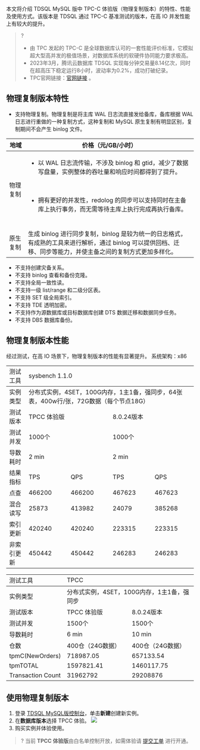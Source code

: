 本文将介绍 TDSQL MySQL 版中 TPC-C 体验版（物理复制版本）的特性、性能及使用方式。该版本是 TDSQL 通过 TPC-C 基准测试的版本，在高 IO 并发性能上有较大的提升。

>? 
>- 由 TPC 发起的 TPC-C 是全球数据库认可的一套性能评价标准，它模拟超大型高并发的极值场景，对数据库系统的软硬件协同能力要求极高。
>- 2023年3月，腾讯云数据库 TDSQL 实现每分钟交易量8.14亿次，同时在超高压下稳定运行8小时，波动率为0.2%，成功打破纪录。
>- TPC官网链接：[官网链接](https://www.tpc.org/tpcc/results/tpcc_results5.asp?print=false&orderby=tpm&sortby=desc) 。

## 物理复制版本特性
- 支持物理复制。物理复制是将主库 WAL 日志流直接发给备库，备库根据 WAL 日志进行重做的一种复制方式，这种复制和 MySQL 原生复制有明显区别，复制期间不会产生 binlog 文件。

 <table>
 <thread>
 <tr><th width=10%>地域</th><th>价格（元/GB/小时）</th></tr>
 </thread>
 <tbody>
 <tr>
 <td>物理复制</td><td><ul><li>以 WAL 日志流传输，不涉及 binlog 和 gtid，减少了数据写盘量，实例整体的吞吐量和响应时间都得到了提升。</li></ul><br><ul><li> 拥有更好的并发性，redolog 的同步可以支持同时在主备库上执行事务，而无需等待主库上执行完成再执行备库。</li></ul></br></td>
 </tr>
 <tr>
 <td>原生复制</td><td>生成 binlog 进行同步复制，binlog 是较为统一的日志格式，有成熟的工具来进行解析，通过 binlog 可以提供回档、迁移、同步等能力，并使主备之间的复制方式更加多样化。</td>
 </tr>
 </tbody>
 </table>

- 不支持创建灾备关系。
- 不支持 binlog 查看和备份克隆。
- 不支持全局一致性读。
- 不支持一级 list/range 和二级分区表。
- 不支持 SET 级全局索引。
- 不支持 TDE 透明加密。
- 不支持作为源数据库或目标数据库创建 DTS 数据迁移和数据同步任务。
- 不支持 DBS 数据库备份。

## 物理复制版本性能
经过测试，在高 IO 场景下，物理复制版本的性能有显著提升。
系统架构：x86

<table>
<thread>
<tr><td>测试工具</td><td colspan=4>sysbench 1.1.0</td></tr>
</thread>
<tbody>
<tr>
<td>实例类型</td><td colspan=4>分布式实例，4SET，100G内存，1主1备，强同步，64张表，400w行/张，72G数据（每个节点18G）</td>
</tr>
<tr><td>测试版本</td><td colspan=2>TPCC 体验版</td><td  colspan=2>8.0.24版本</td></tr>
<tr><td>测试并发</td><td  colspan=2>1000个</td><td colspan=2>1000个</td></tr>
<tr><td>导数耗时</td><td colspan=2>2 min</td><td colspan=2>2 min</td></tr>
<tr><td>结果指标</td><td>TPS</td><td>QPS</td><td>TPS</td><td>QPS</td></tr>
<tr><td>点查</td><td>466200</td><td>466200</td><td>467623</td><td>467623</td></tr>
<tr><td>混合读写</td><td>25873</td><td>413982</td><td>24079</td><td>385268</td></tr>
<tr><td>索引更新</td><td>420240</td><td>420240</td><td>223315</td><td>223315</td></tr>
<tr><td>非索引更新</td><td>450442</td><td>450442</td><td>246283</td><td>246283</td></tr>
</tbody>
</table>

<table>
<thread>
<tr><td>测试工具</td><td colspan=4>TPCC</td></tr>
</thread>
<tbody>
<tr>
<td>实例类型</td><td colspan=4>分布式实例，4SET，100G内存，1主1备，强同步</td>
</tr>
<tr><td>测试版本</td><td colspan=2>TPCC 体验版</td><td  colspan=2>8.0.24版本</td></tr>
<tr><td>测试并发</td><td  colspan=2>1500个</td><td colspan=2>1500个</td></tr>
<tr><td>导数耗时</td><td colspan=2>6 min</td><td colspan=2>10 min</td></tr>
<tr><td>仓数</td><td colspan=2>400仓（24G数据）</td><td colspan=2>400仓（24G数据）</td></tr>
<tr><td>tpmC(NewOrders)</td><td colspan=2>718987.05</td><td colspan=2>657133.54</td></tr>
<tr><td>tpmTOTAL</td><td colspan=2>1597821.41</td><td colspan=2>1460117.75</td></tr>
<tr><td>Transaction Count</td><td colspan=2>31962792</td><td colspan=2>29208876</td></tr>
</tbody>
</table>

## 使用物理复制版本
1. 登录 [TDSQL MySQL版控制台](https://console.cloud.tencent.com/tdsqld/instance-tdmysql)，单击**新建**创建新实例。
2. 在**数据库版本**选择 TPCC 体验。
![](https://qcloudimg.tencent-cloud.cn/raw/bba28928896522fa4b9a181ad6c853a6.png)
3. 购买实例并体验使用。
>? 当前 **TPCC 体验版**由白名单控制开放，如需体验请 [提交工单](https://console.cloud.tencent.com/workorder/category) 进行开通。

